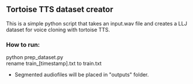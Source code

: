 <h2>Tortoise TTS dataset creator</h2>
This is a simple python script that takes an input.wav file and creates a LLJ dataset for voice cloning with tortoise TTS.<br>

<h3>How to run:</h3>
python prep_dataset.py<br>
rename train_[timestamp].txt to train.txt<br>

- Segmented audiofiles will be placed in "outputs" folder.<br>
